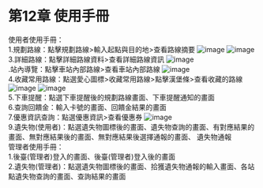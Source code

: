 # 第12章	使用手冊
使用者使用手冊：
<br>1.規劃路線：點擊規劃路線>輸入起點與目的地>查看路線摘要
![image](https://user-images.githubusercontent.com/97924094/201291493-fc1b6df4-dce4-4aab-8a96-336db18aefab.png)
![image](https://user-images.githubusercontent.com/97924094/201293373-8cbe1155-a7a8-4f6f-8907-bec292ce3afc.png)
<br>3.詳細路線：點擊詳細路線資料>查看詳細路線資訊
![image](https://user-images.githubusercontent.com/97924094/201293767-fa55aa33-3b92-4277-86f6-d3b42458d7b9.png)
<br>.站內導覽：點擊車站內部路線>查看車站內部路線
![image](https://user-images.githubusercontent.com/97924094/201295167-25119028-1c8f-4def-9d78-7b32444f7b28.png)
<br>4.收藏常用路線：點選愛心圖標>收藏常用路線>點擊漢堡條>查看收藏的路線
![image](https://user-images.githubusercontent.com/97924094/201299040-5a5900ec-ed8f-4bec-a9a7-c91551cc37c0.png)
![image](https://user-images.githubusercontent.com/97924094/201299122-0963ed01-96dd-42fa-bb05-32a5dc17c85c.png)
<br>5.下車提醒：點選下車提醒後的規劃路線畫面、下車提醒通知的畫面
<br>6.查詢回饋金：輸入卡號的畫面、回饋金結果的畫面 
<br>7.優惠資訊查詢：點選優惠資訊>查看優惠券
![image](https://user-images.githubusercontent.com/97924094/201301551-41a2cc7e-0fa7-427e-9631-f67a43aa9add.png)
<br>9.遺失物(使用者)：點選遺失物圖標後的畫面、遺失物查詢的畫面、有對應結果的畫面、無對應結果後的畫面、無對應結果後選擇通報的畫面、
遺失物通報
<br>管理者使用手冊：
<br>1.後臺(管理者)登入的畫面、後臺(管理者)登入後的畫面
<br>2.遺失物(管理者)：點選遺失物圖標後的畫面、拾獲遺失物通報的輸入畫面、各站點遺失物查詢的畫面、查詢結果的畫面


